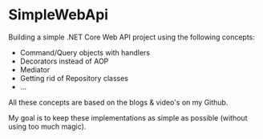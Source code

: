 # SimpleWebApi

Building a simple .NET Core Web API project using the following concepts:

* Command/Query objects with handlers
* Decorators instead of AOP
* Mediator
* Getting rid of Repository classes
* ...

All these concepts are based on the blogs & video's on my Github.

My goal is to keep these implementations as simple as possible (without using too much magic).
